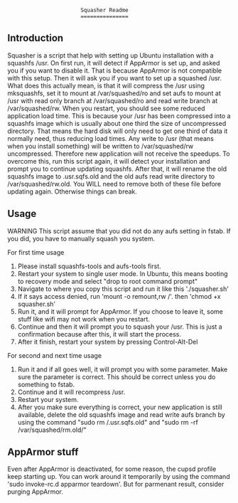                            Squasher Readme
                           ===============
                           

Introduction
------------

Squasher is a script that help with setting up Ubuntu installation with a squashfs /usr. On first run, it will detect if AppArmor is set up, and asked you if you want to disable it. That is because AppArmor is not compatible with this setup. Then it will ask you if you want to set up a squashed /usr. What does this actually mean, is that it will compress the /usr using mksquashfs, set it to mount at /var/squashed/ro and set aufs to mount at /usr with read only branch at /var/squashed/ro and read write branch at /var/squashed/rw. When you restart, you should see some reduced application load time. This is because your /usr has been compressed into a squashfs image which is usually about one third the size of uncompressed directory. That means the hard disk will only need to get one third of data it normally need, thus reducing load times. Any write to /usr (that means when you install something) will be written to /var/squashed/rw uncompressed. Therefore new application will not receive the speedups. To overcome this, run this script again, it will detect your installation and prompt you to continue updating squashfs. After that, it will rename the old squashfs image to .usr.sqfs.old and the old aufs read write directory to /var/squashed/rw.old. You WILL need to remove both of these file before updating again. Otherwise things can break.


Usage 
-----
WARNING This script assume that you did not do any aufs setting in fstab. If you did, you have to manually squash you system.

For first time usage
1. Please install squashfs-tools and aufs-tools first.
2. Restart your system to single user mode. In Ubuntu, this means booting to recovery mode and select "drop to root command prompt"
3. Navigate to where you copy this script and run it like this './squasher.sh'
4. If it says access denied, run 'mount -o remount,rw /'. then 'chmod +x squasher.sh'
5. Run it, and it will prompt for AppArmor. If you choose to leave it, some stuff like wifi may not work when you restart.
5. Continue and then it will prompt you to squash your /usr. This is just a confirmation because after this, it will start the process. 
6. After it finish, restart your system by pressing Control-Alt-Del

For second and next time usage
1. Run it and if all goes well, it will prompt you with some parameter. Make sure the parameter is correct. This should be correct unless you do something to fstab.
2. Continue and it will recompress /usr.
3. Restart your system.
4. After you make sure everything is correct, your new application is still available, delete the old squashfs image and read write aufs branch by using the command "sudo rm /.usr.sqfs.old" and "sudo rm -rf /var/squashed/rm.old/"

AppArmor stuff
--------------
Even after AppArmor is deactivated, for some reason, the cupsd profile keep starting up. You can work around it temporarily by using the command 'sudo invoke-rc.d apparmor teardown'. But for parmenant result, consider purging AppArmor.